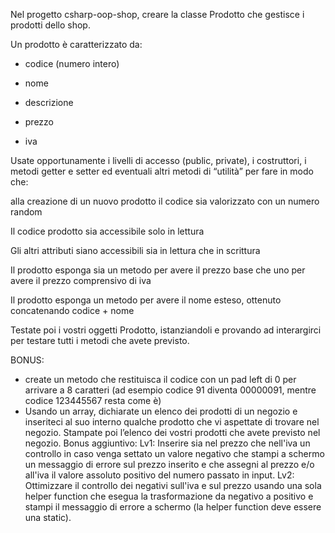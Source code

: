 Nel progetto csharp-oop-shop, creare la classe Prodotto che gestisce i prodotti dello shop.

Un prodotto è caratterizzato da:

+ codice (numero intero)

+ nome

+ descrizione

+ prezzo

+ iva

Usate opportunamente i livelli di accesso (public, private), i costruttori, i metodi getter e setter ed eventuali altri metodi di “utilità” per fare in modo che:

alla creazione di un nuovo prodotto il codice sia valorizzato con un numero random

Il codice prodotto sia accessibile solo in lettura

Gli altri attributi siano accessibili sia in lettura che in scrittura

Il prodotto esponga sia un metodo per avere il prezzo base che uno per avere il prezzo comprensivo di iva

Il prodotto esponga un metodo per avere il nome esteso, ottenuto concatenando codice + nome

Testate poi i vostri oggetti Prodotto, istanziandoli e provando ad interargirci per testare tutti i metodi che avete previsto.

BONUS:

+ create un metodo che restituisca il codice con un pad left di 0 per arrivare a 8 caratteri (ad esempio codice 91 diventa 00000091, mentre codice 123445567 resta come è)
+ Usando un array, dichiarate un elenco dei prodotti di un negozio e inseriteci al suo interno qualche prodotto che vi aspettate di trovare nel negozio. Stampate poi l’elenco dei vostri prodotti che avete previsto nel negozio.
Bonus aggiuntivo: Lv1: Inserire sia nel prezzo che nell'iva un controllo in caso venga settato un valore negativo che stampi a schermo un messaggio di errore sul prezzo inserito e che assegni al prezzo e/o all'iva il valore assoluto positivo del numero passato in input. Lv2: Ottimizzare il controllo dei negativi sull'iva e sul prezzo usando una sola helper function che esegua la trasformazione da negativo a positivo e stampi il messaggio di errore a schermo (la helper function deve essere una static).
